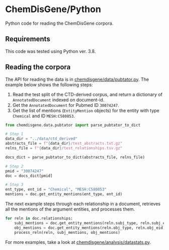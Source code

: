 # ChemDisGene/Python

Python code for reading the ChemDisGene corpora.

## Requirements

This code was tested using Python ver. 3.8.


## Reading the corpora

The API for reading the data is in [chemdisgene/data/pubtator.py](chemdisgene/data/pubtator.py). The example below shows the following steps:

1. Read the test split of the CTD-derived corpus, and return a dictionary of `AnnotatedDocument` indexed on document-id. 
2. Get the `AnnotatedDocument` for Pubmed ID `30074247`.
3. Get the list of mentions (`EntityMention` objects) for the entity with type `Chemical` and ID `MESH:C580853`.

```python
from chemdisgene.data.pubtator import parse_pubtator_to_dict

# Step 1
data_dir = "../data/ctd_derived"
abstracts_file = f"{data_dir}/test_abstracts.txt.gz" 
relns_file = f"{data_dir}/test_relationships.tsv.gz"

docs_dict = parse_pubtator_to_dict(abstracts_file, relns_file)

# Step 2
pmid = "30074247"
doc = docs_dict[pmid]

# Step 3
ent_type, ent_id = "Chemical", "MESH:C580853"
mentions = doc.get_entity_mentions(ent_type, ent_id)
```

The next example steps through each relationship in a document, retrieves all the mentions of the argument entities, and processes them.

```python
for reln in doc.relationships:
    subj_mentions = doc.get_entity_mentions(reln.subj_type, reln.subj_eid)
    obj_mentions = doc.get_entity_mentions(reln.obj_type, reln.obj_eid)
    process_reln(reln, subj_mentions, obj_mentions)
```

For more examples, take a look at [chemdisgene/analysis/datastats.py](chemdisgene/analysis/datastats.py).